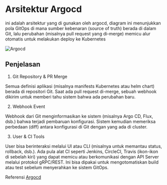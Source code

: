 # Arsitektur Argocd

ini adalah arsitektur yang di gunakan oleh argocd, diagram ini menunjukkan pola GitOps di mana sumber kebenaran (source of truth) berada di dalam Git, lalu perubahan (misalnya pull request yang di-merge) memicu alur otomatis untuk melakukan deploy ke Kubernetes

![Argocd](https://cdn.peceldev.my.id/images/1741241173547-3e02f.webp)

## Penjelasan
1. Git Repository & PR Merge

Semua definisi aplikasi (misalnya manifests Kubernetes atau helm chart) berada di repositori Git.
Saat ada pull request di-merge, sebuah webhook dikirim untuk memberi tahu sistem bahwa ada perubahan baru.

2. Webhook Event

Webhook dari Git menginformasikan ke sistem (misalnya Argo CD, Flux, dsb.) bahwa terjadi pembaruan konfigurasi.
Sistem kemudian memeriksa perbedaan (diff) antara konfigurasi di Git dengan yang ada di cluster.

3. User & CI Tools

User bisa berinteraksi melalui UI atau CLI (misalnya untuk memantau status, rollback, dsb.).
Ada pula alat CI seperti Jenkins, CircleCI, Travis (ikon-ikon di sebelah kiri) yang dapat memicu atau berkomunikasi dengan API Server melalui protokol gRPC/REST. Ini bisa dipakai untuk mengotomatiskan build atau test sebelum menyerahkan ke sistem GitOps.

Referensi [Argocd](https://argo-cd.readthedocs.io/en/stable/)